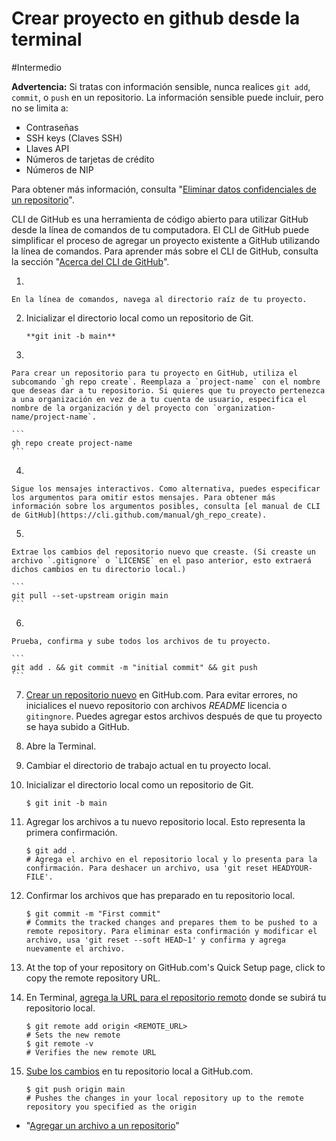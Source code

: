 # Crear proyecto en github desde la terminal


#Intermedio

**Advertencia:** Si tratas con información sensible, nunca realices `git add`, `commit`, o `push` en un repositorio. La información sensible puede incluir, pero no se limita a:

- Contraseñas
- SSH keys (Claves SSH)
- Llaves API
- Números de tarjetas de crédito
- Números de NIP

Para obtener más información, consulta "[Eliminar datos confidenciales de un repositorio](https://docs.github.com/es/articles/removing-sensitive-data-from-a-repository)".

CLI de GitHub es una herramienta de código abierto para utilizar GitHub desde la línea de comandos de tu computadora. El CLI de GitHub puede simplificar el proceso de agregar un proyecto existente a GitHub utilizando la línea de comandos. Para aprender más sobre el CLI de GitHub, consulta la sección "[Acerca del CLI de GitHub](https://docs.github.com/es/github-cli/github-cli/about-github-cli)".

1. 
    
    En la línea de comandos, navega al directorio raíz de tu proyecto.
    
2.  Inicializar el directorio local como un repositorio de Git.
    
    `**git init -b main**`
    
3.  
    
    Para crear un repositorio para tu proyecto en GitHub, utiliza el subcomando `gh repo create`. Reemplaza a `project-name` con el nombre que deseas dar a tu repositorio. Si quieres que tu proyecto pertenezca a una organización en vez de a tu cuenta de usuario, especifica el nombre de la organización y del proyecto con `organization-name/project-name`.
    
    ```
    gh repo create project-name
    ```
    
4. 
    
    Sigue los mensajes interactivos. Como alternativa, puedes especificar los argumentos para omitir estos mensajes. Para obtener más información sobre los argumentos posibles, consulta [el manual de CLI de GitHub](https://cli.github.com/manual/gh_repo_create).
    
5.  
    
    Extrae los cambios del repositorio nuevo que creaste. (Si creaste un archivo `.gitignore` o `LICENSE` en el paso anterior, esto extraerá dichos cambios en tu directorio local.)
    
    ```
    git pull --set-upstream origin main
    ```
    
6.  
    
    Prueba, confirma y sube todos los archivos de tu proyecto.
    
    ```
    git add . && git commit -m "initial commit" && git push
    ```
    
7. [Crear un repositorio nuevo](https://docs.github.com/es/articles/creating-a-new-repository) en GitHub.com. Para evitar errores, no inicialices el nuevo repositorio con archivos *README* licencia o `gitingnore`. Puedes agregar estos archivos después de que tu proyecto se haya subido a GitHub.
8. Abre la Terminal.
9. Cambiar el directorio de trabajo actual en tu proyecto local.
10. Inicializar el directorio local como un repositorio de Git. 
    
    ```
    $ git init -b main
    ```
    
11. Agregar los archivos a tu nuevo repositorio local. Esto representa la primera confirmación. 
    
    ```
    $ git add .
    # Agrega el archivo en el repositorio local y lo presenta para la confirmación. Para deshacer un archivo, usa 'git reset HEADYOUR-FILE'.
    ```
    
12. Confirmar los archivos que has preparado en tu repositorio local. 
    
    ```
    $ git commit -m "First commit"
    # Commits the tracked changes and prepares them to be pushed to a remote repository. Para eliminar esta confirmación y modificar el archivo, usa 'git reset --soft HEAD~1' y confirma y agrega nuevamente el archivo.
    ```
    
13. At the top of your repository on GitHub.com's Quick Setup page, click to copy the remote repository URL.
14. En Terminal, [agrega la URL para el repositorio remoto](https://docs.github.com/es/github/getting-started-with-github/managing-remote-repositories) donde se subirá tu repositorio local. 
    
    ```
    $ git remote add origin <REMOTE_URL>
    # Sets the new remote
    $ git remote -v
    # Verifies the new remote URL
    ```
    
15. [Sube los cambios](https://docs.github.com/es/github/getting-started-with-github/pushing-commits-to-a-remote-repository) en tu repositorio local a GitHub.com. 
    
    ```
    $ git push origin main
    # Pushes the changes in your local repository up to the remote repository you specified as the origin
    ```
    
- "[Agregar un archivo a un repositorio](https://docs.github.com/es/repositories/working-with-files/managing-files/adding-a-file-to-a-repository)"